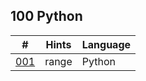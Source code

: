 100 Python
---
| #              |Hints|Language | 
|----------------|-----| ------- | 
|[001](./Q001.py)|range|Python|
